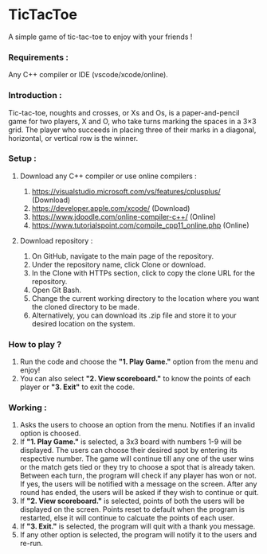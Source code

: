 # TicTacToe
A simple game of tic-tac-toe to enjoy with your friends !

### Requirements :
Any C++ compiler or IDE (vscode/xcode/online).

### Introduction : 
Tic-tac-toe, noughts and crosses, or Xs and Os, is a paper-and-pencil game for two players, X and O, who take turns marking the spaces in a 3×3 grid. The player who succeeds in placing three of their marks in a diagonal, horizontal, or vertical row is the winner.

### Setup :
1. Download any C++ compiler or use online compilers :
   1. https://visualstudio.microsoft.com/vs/features/cplusplus/ (Download)
   2. https://developer.apple.com/xcode/ (Download)
   3. https://www.jdoodle.com/online-compiler-c++/ (Online)
   4. https://www.tutorialspoint.com/compile_cpp11_online.php (Online)

2. Download repository :
   1. On GitHub, navigate to the main page of the repository.
   2. Under the repository name, click Clone or download.
   3. In the Clone with HTTPs section, click to copy the clone URL for the repository.
   4. Open Git Bash.
   5. Change the current working directory to the location where you want the cloned directory to be made.
   6. Alternatively, you can download its .zip file and store it to your desired location on the system.

### How to play ?
1. Run the code and choose the **"1. Play Game."** option from the menu and enjoy!
2. You can also select **"2. View scoreboard."** to know the points of each player or **"3. Exit"** to exit the code.

### Working :
1. Asks the users to choose an option from the menu. Notifies if an invalid option is choosed.
2. If **"1. Play Game."** is selected, a 3x3 board with numbers 1-9 will be displayed. The users can choose their desired spot by entering its respective number. The game will continue till any one of the user wins or the match gets tied or they try to choose a spot that is already taken. Between each turn, the program will check if any player has won or not. If yes, the users will be notified with a message on the screen. After any round has ended, the users will be asked if they wish to continue or quit.
3. If **"2. View scoreboard."** is selected, points of both the users will be displayed on the screen. Points reset to default when the program is restarted, else it will continue to calcuate the points of each user. 
4. If **"3. Exit."** is selected, the program will quit with a thank you message.
5. If any other option is selected, the program will notify it to the users and re-run. 
